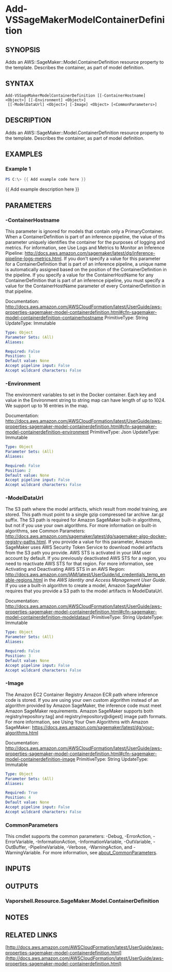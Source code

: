 # Add-VSSageMakerModelContainerDefinition

## SYNOPSIS
Adds an AWS::SageMaker::Model.ContainerDefinition resource property to the template.
Describes the container, as part of model definition.

## SYNTAX

```
Add-VSSageMakerModelContainerDefinition [[-ContainerHostname] <Object>] [[-Environment] <Object>]
 [[-ModelDataUrl] <Object>] [-Image] <Object> [<CommonParameters>]
```

## DESCRIPTION
Adds an AWS::SageMaker::Model.ContainerDefinition resource property to the template.
Describes the container, as part of model definition.

## EXAMPLES

### Example 1
```powershell
PS C:\> {{ Add example code here }}
```

{{ Add example description here }}

## PARAMETERS

### -ContainerHostname
This parameter is ignored for models that contain only a PrimaryContainer.
When a ContainerDefinition is part of an inference pipeline, the value of ths parameter uniquely identifies the container for the purposes of logging and metrics.
For information, see Use Logs and Metrics to Monitor an Inference Pipeline: http://docs.aws.amazon.com/sagemaker/latest/dg/inference-pipeline-logs-metrics.html.
If you don't specify a value for this parameter for a ContainerDefinition that is part of an inference pipeline, a unique name is automatically assigned based on the position of the ContainerDefinition in the pipeline.
If you specify a value for the ContainerHostName for any ContainerDefinition that is part of an inference pipeline, you must specify a value for the ContainerHostName parameter of every ContainerDefinition in that pipeline.

Documentation: http://docs.aws.amazon.com/AWSCloudFormation/latest/UserGuide/aws-properties-sagemaker-model-containerdefinition.html#cfn-sagemaker-model-containerdefinition-containerhostname
PrimitiveType: String
UpdateType: Immutable

```yaml
Type: Object
Parameter Sets: (All)
Aliases:

Required: False
Position: 1
Default value: None
Accept pipeline input: False
Accept wildcard characters: False
```

### -Environment
The environment variables to set in the Docker container.
Each key and value in the Environment string to string map can have length of up to 1024.
We support up to 16 entries in the map.

Documentation: http://docs.aws.amazon.com/AWSCloudFormation/latest/UserGuide/aws-properties-sagemaker-model-containerdefinition.html#cfn-sagemaker-model-containerdefinition-environment
PrimitiveType: Json
UpdateType: Immutable

```yaml
Type: Object
Parameter Sets: (All)
Aliases:

Required: False
Position: 2
Default value: None
Accept pipeline input: False
Accept wildcard characters: False
```

### -ModelDataUrl
The S3 path where the model artifacts, which result from model training, are stored.
This path must point to a single gzip compressed tar archive .tar.gz suffix.
The S3 path is required for Amazon SageMaker built-in algorithms, but not if you use your own algorithms.
For more information on built-in algorithms, see Common Parameters: http://docs.aws.amazon.com/sagemaker/latest/dg/sagemaker-algo-docker-registry-paths.html.
If you provide a value for this parameter, Amazon SageMaker uses AWS Security Token Service to download model artifacts from the S3 path you provide.
AWS STS is activated in your IAM user account by default.
If you previously deactivated AWS STS for a region, you need to reactivate AWS STS for that region.
For more information, see Activating and Deactivating AWS STS in an AWS Region: http://docs.aws.amazon.com/IAM/latest/UserGuide/id_credentials_temp_enable-regions.html in the *AWS Identity and Access Management User Guide*.
If you use a built-in algorithm to create a model, Amazon SageMaker requires that you provide a S3 path to the model artifacts in ModelDataUrl.

Documentation: http://docs.aws.amazon.com/AWSCloudFormation/latest/UserGuide/aws-properties-sagemaker-model-containerdefinition.html#cfn-sagemaker-model-containerdefinition-modeldataurl
PrimitiveType: String
UpdateType: Immutable

```yaml
Type: Object
Parameter Sets: (All)
Aliases:

Required: False
Position: 3
Default value: None
Accept pipeline input: False
Accept wildcard characters: False
```

### -Image
The Amazon EC2 Container Registry Amazon ECR path where inference code is stored.
If you are using your own custom algorithm instead of an algorithm provided by Amazon SageMaker, the inference code must meet Amazon SageMaker requirements.
Amazon SageMaker supports both registry/repository:tag\] and registry/repository@digest\] image path formats.
For more information, see Using Your Own Algorithms with Amazon SageMaker: https://docs.aws.amazon.com/sagemaker/latest/dg/your-algorithms.html

Documentation: http://docs.aws.amazon.com/AWSCloudFormation/latest/UserGuide/aws-properties-sagemaker-model-containerdefinition.html#cfn-sagemaker-model-containerdefinition-image
PrimitiveType: String
UpdateType: Immutable

```yaml
Type: Object
Parameter Sets: (All)
Aliases:

Required: True
Position: 4
Default value: None
Accept pipeline input: False
Accept wildcard characters: False
```

### CommonParameters
This cmdlet supports the common parameters: -Debug, -ErrorAction, -ErrorVariable, -InformationAction, -InformationVariable, -OutVariable, -OutBuffer, -PipelineVariable, -Verbose, -WarningAction, and -WarningVariable. For more information, see [about_CommonParameters](http://go.microsoft.com/fwlink/?LinkID=113216).

## INPUTS

## OUTPUTS

### Vaporshell.Resource.SageMaker.Model.ContainerDefinition
## NOTES

## RELATED LINKS

[http://docs.aws.amazon.com/AWSCloudFormation/latest/UserGuide/aws-properties-sagemaker-model-containerdefinition.html](http://docs.aws.amazon.com/AWSCloudFormation/latest/UserGuide/aws-properties-sagemaker-model-containerdefinition.html)

